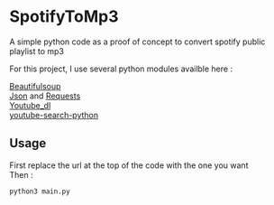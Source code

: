 # SpotifyToMp3
A simple python code as a proof of concept to convert spotify public playlist to mp3

For this project, I use several python modules availble here : 

[Beautifulsoup](https://pypi.org/project/beautifulsoup4/)<br />
[Json](https://docs.python.org/3/library/json.html) and [Requests](https://pypi.org/project/requests/)<br />
[Youtube_dl](https://pypi.org/project/youtube_dl/)<br />
[youtube-search-python](https://pypi.org/project/youtube-search-python/)<br />


## Usage
First replace the url at the top of the code with the one you want <br />
Then  : <br />
```
python3 main.py
```
